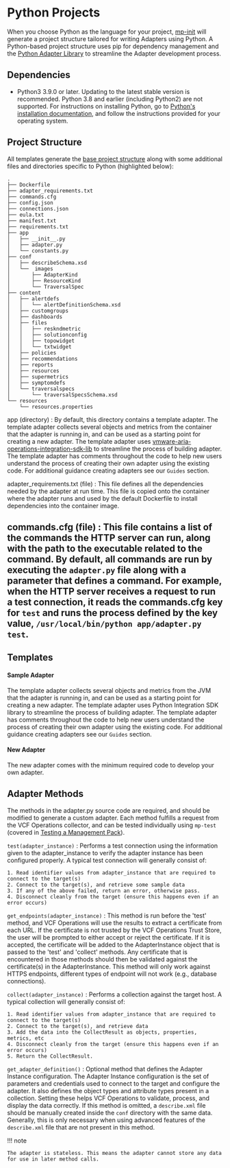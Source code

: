 # Python Projects

When you choose Python as the language for your project,
[mp-init](../mp-init.md) will generate a project structure tailored for writing Adapters using Python.
A Python-based project structure uses pip for dependency management and the [Python Adapter Library](python_lib/adapter_instance.md)
to streamline the Adapter development process.

## Dependencies

- Python3 3.9.0 or later.
  Updating to the latest stable version is recommended.
  Python 3.8 and earlier (including Python2) are not supported.
  For instructions on installing Python, go
  to [Python's installation documentation](https://wiki.python.org/moin/BeginnersGuide/Download),
  and follow the instructions provided for your operating system.

## Project Structure 

All templates generate the [base project structure](../mp-init.md#base-project-structure) along with some additional 
files and directories specific to Python (highlighted below): 

``` hl_lines="3 4 10-13"
.
├── Dockerfile
├── adapter_requirements.txt
├── commands.cfg
├── config.json
├── connections.json
├── eula.txt
├── manifest.txt
├── requirements.txt
├── app
│   ├── __init__.py
│   ├── adapter.py
│   └── constants.py
├── conf
│   ├── describeSchema.xsd
│   └──  images
│       ├── AdapterKind
│       ├── ResourceKind
│       └── TraversalSpec
├── content
│   ├── alertdefs
│   │   └── alertDefinitionSchema.xsd
│   ├── customgroups
│   ├── dashboards
│   ├── files
│   │   ├── reskndmetric
│   │   ├── solutionconfig
│   │   ├── topowidget
│   │   └── txtwidget
│   ├── policies
│   ├── recommendations
│   ├── reports
│   ├── resources
│   ├── supermetrics
│   ├── symptomdefs
│   └── traversalspecs
│       └── traversalSpecsSchema.xsd
└── resources
    └── resources.properties
```

app (directory)
: By default, this directory contains a template adapter. The template adapter collects several objects and metrics from
  the container that the adapter is running in, and can be used as a starting point for creating a new adapter. 
  The template adapter uses
  [vmware-aria-operations-integration-sdk-lib](https://pypi.org/project/vmware-aria-operations-integration-sdk-lib/) to
  streamline the process of building adapter.
  The template adapter has comments throughout the code to help new users understand the process of creating their own
  adapter using the existing code. For additional guidance creating adapters see our `Guides` section.

adapter_requirements.txt (file)
: This file defines all the dependencies needed by the adapter at run time. This file is copied onto the container where
  the adapter runs and used by the default Dockerfile to install dependencies into the container image.

commands.cfg (file)
: This file contains a list of the commands the HTTP server can run, along with the path to the executable related to the
  command. By default, all commands are run by executing the `adapter.py` file along with a parameter that defines a command.
  For example, when the HTTP server receives a request to run a test connection, it reads the commands.cfg key for `test`
  and runs the process defined by the key value, `/usr/local/bin/python app/adapter.py test`.
---

## Templates

#### Sample Adapter

The template adapter collects several objects and metrics from the JVM that the adapter is running in,
and can be used as a starting point for creating a new adapter.
The template adapter uses Python Integration SDK library to streamline the process of building adapter.
The template adapter has comments throughout the code to help new users understand the process of creating their own
adapter using the existing code.
For additional guidance creating adapters see our `Guides` section.

#### New Adapter

The new adapter comes with the minimum required code to develop your own adapter. 

## Adapter Methods

The methods in the adapter.py source code are required, and should be modified to generate a custom adapter.
Each method fulfills a request from the VCF Operations collector, and can be tested individually using
`mp-test` (covered in [Testing a Management Pack](../../get_started.md#testing-a-management-pack)).

`test(adapter_instance)`
:   Performs a test connection using the information given to the adapter_instance to verify the adapter instance has been configured properly.
    A typical test connection will generally consist of:

    1. Read identifier values from adapter_instance that are required to connect to the target(s)
    2. Connect to the target(s), and retrieve some sample data
    3. If any of the above failed, return an error, otherwise pass.
    4. Disconnect cleanly from the target (ensure this happens even if an error occurs)

`get_endpoints(adapter_instance)`
:   This method is run before the 'test' method, and VCF Operations will use
    the results to extract a certificate from each URL. If the certificate is not trusted by
    the VCF Operations Trust Store, the user will be prompted to either accept or reject
    the certificate. If it is accepted, the certificate will be added to the AdapterInstance
    object that is passed to the 'test' and 'collect' methods. Any certificate that is
    encountered in those methods should then be validated against the certificate(s)
    in the AdapterInstance. This method will only work against HTTPS endpoints, different types
    of endpoint will not work (e.g., database connections).

`collect(adapter_instance)`
:   Performs a collection against the target host. A typical collection will generally consist of:

    1. Read identifier values from adapter_instance that are required to connect to the target(s)
    2. Connect to the target(s), and retrieve data
    3. Add the data into the CollectResult as objects, properties, metrics, etc
    4. Disconnect cleanly from the target (ensure this happens even if an error occurs)
    5. Return the CollectResult.

`get_adapter_definition()`
:   Optional method that defines the Adapter Instance configuration. The Adapter Instance
    configuration is the set of parameters and credentials used to connect to the target and
    configure the adapter. It also defines the object types and attribute types present in a
    collection. Setting these helps VCF Operations to validate, process, and display
    the data correctly. If this method is omitted, a `describe.xml` file should be manually
    created inside the `conf` directory with the same data. Generally, this is only necessary
    when using advanced features of the `describe.xml` file that are not present in this method.

!!! note

    The adapter is stateless. This means the adapter cannot store any data for use in later method calls.

